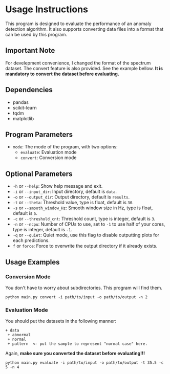 # Usage Instructions
This program is designed to evaluate the performance of an anomaly detection algorithm. It also supports converting data files into a format that can be used by this program.

## Important Note
For develepment convenience, I changed the format of the spectrum dataset. The convert feature is also provided. See the example bellow.
**It is mandatory to convert the dataset before evaluating.**

## Dependencies
* pandas
* scikit-learn
* tqdm
* matplotlib

## Program Parameters

* `mode`: The mode of the program, with two options:
  * `evaluate`: Evaluation mode
  * `convert`: Conversion mode


## Optional Parameters
* `-h` or `--help`: Show help message and exit.
* `-i` or `--input_dir`: Input directory, default is `data`.
* `-o` or `--output_dir`: Output directory, default is `results`.
* `-t` or `--theta`: Threshold value, type is float, default is `30`.
* `-s` or `--smooth_window_Hz`: Smooth window size in Hz, type is float, default is `5`.
* `-c` or `--threshold_cnt`: Threshold count, type is integer, default is `3`.
* `-n` or `--ncpu`: Number of CPUs to use, set to `-1` to use half of your cores, type is integer, default is `-1`.
* `-q` or `--quiet`: Quiet mode, use this flag to disable outputting plots for each predictions.
* `f` or `force`: Force to overwrite the output directory if it already exists.


## Usage Examples
### Conversion Mode
You don't have to worry about subdirectories. This program will find them.
```
python main.py convert -i path/to/input -o path/to/output -n 2
```
### Evaluation Mode
You should put the datasets in the following manner:
```
+ data
 + abnormal
 + normal
 + pattern  <- put the sample to represent "normal case" here.
```
Again, **make sure you converted the dataset before evaluating!!!**
```
python main.py evaluate -i path/to/input -o path/to/output -t 35.5 -c 5 -n 4
```
